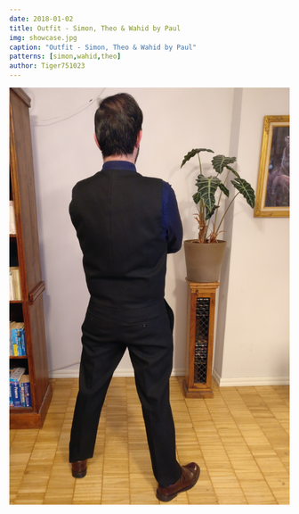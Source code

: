```yaml
---
date: 2018-01-02
title: Outfit - Simon, Theo & Wahid by Paul
img: showcase.jpg
caption: "Outfit - Simon, Theo & Wahid by Paul"
patterns: [simon,wahid,theo]
author: Tiger751023
---
```

![Outfit by Paul](high_back.jpg)
